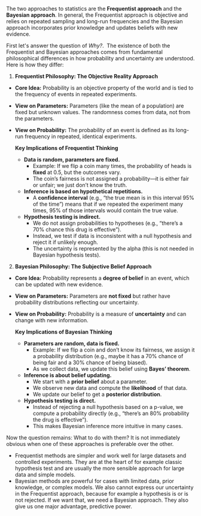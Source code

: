 The two approaches to statistics are the **Frequentist approach** and the **Bayesian approach**. In general, the Frequentist approach is objective and relies on repeated sampling and long-run frequencies and the Bayesian approach incorporates prior knowledge and updates beliefs with new evidence. 

First let's answer the question of *Why?*.  The existence of both the Frequentist and Bayesian approaches comes from fundamental philosophical differences in how probability and uncertainty are understood. Here is how they differ:

1. **Frequentist Philosophy: The Objective Reality Approach**
- **Core Idea:** Probability is an objective property of the world and is tied to the frequency of events in repeated experiments.
- **View on Parameters:** Parameters (like the mean of a population) are fixed but unknown values. The randomness comes from data, not from the parameters.
- **View on Probability:** The probability of an event is defined as its long-run frequency in repeated, identical experiments.
	
	**Key Implications of Frequentist Thinking**
	- **Data is random, parameters are fixed.**
		- Example: If we flip a coin many times, the probability of heads is **fixed** at 0.5, but the outcomes vary.
		- The coin’s fairness is not assigned a probability—it is either fair or unfair; we just don’t know the truth.
	- **Inference is based on hypothetical repetitions.**
		- A **confidence interval** (e.g., “the true mean is in this interval 95% of the time”) means that if we repeated the experiment many times, 95% of those intervals would contain the true value.
	- **Hypothesis testing is indirect.**
		- We do not assign probabilities to hypotheses (e.g., “there’s a 70% chance this drug is effective”).
		- Instead, we test if data is inconsistent with a null hypothesis and reject it if unlikely enough.
		- The uncertainty is represented by the alpha (this is not needed in Bayesian hypothesis tests).

2. **Bayesian Philosophy: The Subjective Belief Approach**
- **Core Idea:** Probability represents a **degree of belief** in an event, which can be updated with new evidence.
- **View on Parameters:** Parameters are **not fixed** but rather have probability distributions reflecting our uncertainty.
- **View on Probability:** Probability is a measure of **uncertainty** and can change with new information.
	  
	**Key Implications of Bayesian Thinking**
	- **Parameters are random, data is fixed.**
		- Example: If we flip a coin and don’t know its fairness, we assign it a probability distribution (e.g., maybe it has a 70% chance of being fair and a 30% chance of being biased).
		- As we collect data, we update this belief using **Bayes’ theorem**.
	- **Inference is about belief updating.**
		- We start with a **prior belief** about a parameter.
		- We observe new data and compute the **likelihood** of that data.
		- We update our belief to get a **posterior distribution**.
	- **Hypothesis testing is direct.**
	  - Instead of rejecting a null hypothesis based on a p-value, we compute a probability directly (e.g., “there’s an 80% probability the drug is effective”).
	  - This makes Bayesian inference more intuitive in many cases.

Now the question remains: What to do with them? It is not immediately obvious when one of these approaches is preferable over the other. 
- Frequentist methods are simpler and work well for large datasets and controlled experiments. They are at the heart of for example classic hypothesis test and are usually the more sensible approach for large data and simple models.
- Bayesian methods are powerful for cases with limited data, prior knowledge, or complex models. We also cannot express our uncertainty in the Frequentist approach, because for example a hypothesis is or is not rejected. If we want that, we need a Bayesian approach. They also give us one major advantage, predictive power. 